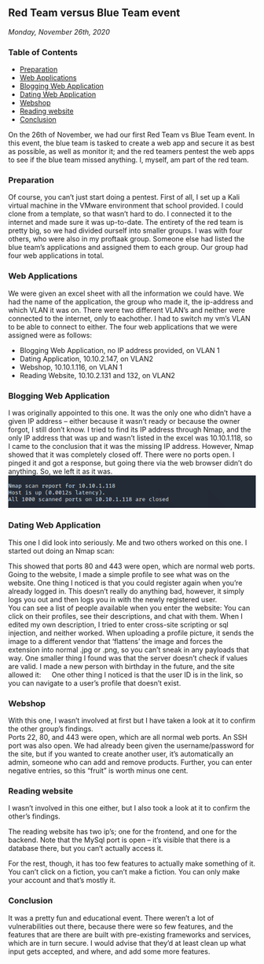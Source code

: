 ## Red Team versus Blue Team event 
_Monday, November 26th, 2020_



### Table of Contents
* [Preparation](#preparation)
* [Web Applications](#web-applications)
* [Blogging Web Application](#blogging-web-application)
* [Dating Web Application](#dating-web-application)
* [Webshop](#webshop)
* [Reading website](#reading-website)
* [Conclusion](#conclusion)

On the 26th of November, we had our first Red Team vs Blue Team event. In this event, the blue team is tasked to create a web app and secure it as best as possible, as well as monitor it; and the red teamers pentest the web apps to see if the blue team missed anything. I, myself, am part of the red team. 

### Preparation
Of course, you can’t just start doing a pentest. First of all, I set up a Kali virtual machine in the VMware environment that school provided. I could clone from a template, so that wasn’t hard to do. I connected it to the internet and made sure it was up-to-date.
The entirety of the red team is pretty big, so we had divided ourself into smaller groups. I was with four others, who were also in my proftaak group. Someone else had listed the blue team’s applications and assigned them to each group. Our group had four web applications in total. 

### Web Applications
We were given an excel sheet with all the information we could have. We had the name of the application, the group who made it, the ip-address and which VLAN it was on. There were two different VLAN’s and neither were connected to the internet, only to eachother. I had to switch my vm’s VLAN to be able to connect to either. 
The four web applications that we were assigned were as follows: 
*	Blogging Web Application, no IP address provided, on VLAN 1
*	Dating Application, 10.10.2.147, on VLAN2
*	Webshop, 10.10.1.116, on VLAN 1
*	Reading Website, 10.10.2.131 and 132, on VLAN2

### Blogging Web Application
I was originally appointed to this one. It was the only one who didn’t have a given IP address – either because it wasn’t ready or because the owner forgot, I still don’t know. I tried to find its IP address through Nmap, and the only IP address that was up and wasn’t listed in the excel was 10.10.1.118, so I came to the conclusion that it was the missing IP address. However, Nmap showed that it was completely closed off. There were no ports open. I pinged it and got a response, but going there via the web browser didn’t do anything. So, we left it as it was. 
<img src="img/rvbimg/Picture1.png">
 
### Dating Web Application
This one I did look into seriously. Me and two others worked on this one. I started out doing an Nmap scan: 
 
This showed that ports 80 and 443 were open, which are normal web ports. Going to the website, I made a simple profile to see what was on the website. 
One thing I noticed is that you could register again when you’re already logged in. This doesn’t really do anything bad, however, it simply logs you out and then logs you in with the newly registered user.  
You can see a list of people available when you enter the website:
You can click on their profiles, see their descriptions, and chat with them. When I edited my own description, I tried to enter cross-site scripting or sql injection, and neither worked. When uploading a profile picture, it sends the image to a different vendor that ‘flattens’ the image and forces the extension into normal .jpg or .png, so you can’t sneak in any payloads that way. 
One smaller thing I found was that the server doesn’t check if values are valid. I made a new person with birthday in the future, and the site allowed it:  
One other thing I noticed is that the user ID is in the link, so you can navigate to a user’s profile that doesn’t exist. 

### Webshop
With this one, I wasn’t involved at first but I have taken a look at it to confirm the other group’s findings.  
Ports 22, 80, and 443 were open, which are all normal web ports. An SSH port was also open.  We had already been given the username/password for the site, but if you wanted to create another user, it’s automatically an admin, someone who can add and remove products. 
Further, you can enter negative entries, so this “fruit” is worth minus one cent. 
 
 
### Reading website
I wasn’t involved in this one either, but I also took a look at it to confirm the other’s findings. 
 
The reading website has two ip’s; one for the frontend, and one for the backend. Note that the MySql port is open – it’s visible that there is a database there, but you can’t actually access it.

For the rest, though, it has too few features to actually make something of it. You can’t click on a fiction, you can’t make a fiction. You can only make your account and that’s mostly it. 

### Conclusion
It was a pretty fun and educational event. There weren’t a lot of vulnerabilities out there, because there were so few features, and the features that are there are built with pre-existing frameworks and services, which are in turn secure. I would advise that they’d at least clean up what input gets accepted, and where, and add some more features. 

